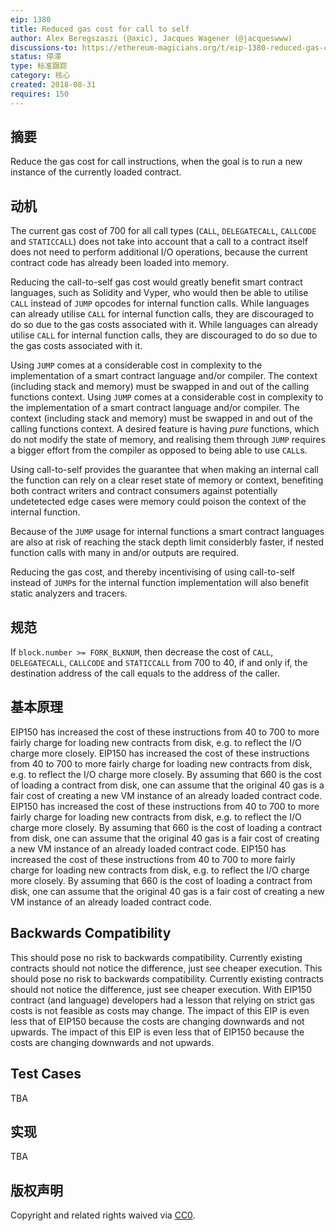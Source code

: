 ```yaml
---
eip: 1380
title: Reduced gas cost for call to self
author: Alex Beregszaszi (@axic), Jacques Wagener (@jacqueswww)
discussions-to: https://ethereum-magicians.org/t/eip-1380-reduced-gas-cost-for-call-to-self/1242
status: 停滞
type: 标准跟踪
category: 核心
created: 2018-08-31
requires: 150
---
```


## 摘要
Reduce the gas cost for call instructions, when the goal is to run a new instance of the currently loaded contract.

## 动机
The current gas cost of 700 for all call types (`CALL`, `DELEGATECALL`, `CALLCODE` and `STATICCALL`) does not take into account that a call to a contract itself does not need to perform additional I/O operations, because the current contract code has already been loaded into memory.

Reducing the call-to-self gas cost would greatly benefit smart contract languages, such as Solidity and Vyper, who would then be able to utilise `CALL` instead of `JUMP` opcodes for internal function calls. While languages can already utilise `CALL` for internal function calls, they are discouraged to do so due to the gas costs associated with it. While languages can already utilise `CALL` for internal function calls, they are discouraged to do so due to the gas costs associated with it.

Using `JUMP` comes at a considerable cost in complexity to the implementation of a smart contract language and/or compiler. The context (including stack and memory) must be swapped in and out of the calling functions context. Using `JUMP` comes at a considerable cost in complexity to the implementation of a smart contract language and/or compiler. The context (including stack and memory) must be swapped in and out of the calling functions context. A desired feature is having *pure* functions, which do not modify the state of memory, and realising them through `JUMP` requires a bigger effort from the compiler as opposed to being able to use `CALL`s.

Using call-to-self provides the guarantee that when making an internal call the function can rely on a clear reset state of memory or context, benefiting both contract writers and contract consumers against potentially undetetected edge cases were memory could poison the context of the internal function.

Because of the `JUMP` usage for internal functions a smart contract languages are also at risk of reaching the stack depth limit considerbly faster, if nested function calls with many in and/or outputs are required.

Reducing the gas cost, and thereby incentivising of using call-to-self instead of `JUMP`s for the internal function implementation will also benefit static analyzers and tracers.

## 规范
If `block.number >= FORK_BLKNUM`, then decrease the cost of `CALL`, `DELEGATECALL`, `CALLCODE` and `STATICCALL` from 700 to 40, if and only if, the destination address of the call equals to the address of the caller.

## 基本原理
EIP150 has increased the cost of these instructions from 40 to 700 to more fairly charge for loading new contracts from disk, e.g. to reflect the I/O charge more closely. EIP150 has increased the cost of these instructions from 40 to 700 to more fairly charge for loading new contracts from disk, e.g. to reflect the I/O charge more closely. By assuming that 660 is the cost of loading a contract from disk, one can assume that the original 40 gas is a fair cost of creating a new VM instance of an already loaded contract code. EIP150 has increased the cost of these instructions from 40 to 700 to more fairly charge for loading new contracts from disk, e.g. to reflect the I/O charge more closely. By assuming that 660 is the cost of loading a contract from disk, one can assume that the original 40 gas is a fair cost of creating a new VM instance of an already loaded contract code. EIP150 has increased the cost of these instructions from 40 to 700 to more fairly charge for loading new contracts from disk, e.g. to reflect the I/O charge more closely. By assuming that 660 is the cost of loading a contract from disk, one can assume that the original 40 gas is a fair cost of creating a new VM instance of an already loaded contract code.

## Backwards Compatibility
This should pose no risk to backwards compatibility. Currently existing contracts should not notice the difference, just see cheaper execution. This should pose no risk to backwards compatibility. Currently existing contracts should not notice the difference, just see cheaper execution. With EIP150 contract (and language) developers had a lesson that relying on strict gas costs is not feasible as costs may change. The impact of this EIP is even less that of EIP150 because the costs are changing downwards and not upwards. The impact of this EIP is even less that of EIP150 because the costs are changing downwards and not upwards.

## Test Cases
TBA

## 实现
TBA

## 版权声明
Copyright and related rights waived via [CC0](../LICENSE.md).
